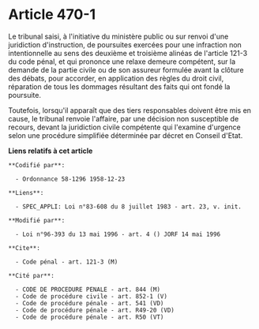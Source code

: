 # Article 470-1

Le tribunal saisi, à l'initiative du ministère public ou sur renvoi d'une juridiction d'instruction, de poursuites exercées
pour une infraction non intentionnelle au sens des deuxième et troisième alinéas de l'article 121-3 du code pénal, et qui
prononce une relaxe demeure compétent, sur la demande de la partie civile ou de son assureur formulée avant la clôture des
débats, pour accorder, en application des règles du droit civil, réparation de tous les dommages résultant des faits qui ont
fondé la poursuite.

Toutefois, lorsqu'il apparaît que des tiers responsables doivent être mis en cause, le tribunal renvoie l'affaire, par une
décision non susceptible de recours, devant la juridiction civile compétente qui l'examine d'urgence selon une procédure
simplifiée déterminée par décret en Conseil d'Etat.

**Liens relatifs à cet article**

	**Codifié par**:

	  - Ordonnance 58-1296 1958-12-23

	**Liens**:

	  - SPEC_APPLI: Loi n°83-608 du 8 juillet 1983 - art. 23, v. init.

	**Modifié par**:

	  - Loi n°96-393 du 13 mai 1996 - art. 4 () JORF 14 mai 1996

	**Cite**:

	  - Code pénal - art. 121-3 (M)

	**Cité par**:

	  - CODE DE PROCEDURE PENALE - art. 844 (M)
	  - Code de procédure civile - art. 852-1 (V)
	  - Code de procédure pénale - art. 541 (VD)
	  - Code de procédure pénale - art. R49-20 (VD)
	  - Code de procédure pénale - art. R50 (VT)
